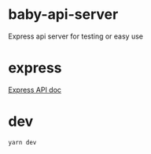 # baby-api-server

Express api server for testing or easy use

# express

[Express API doc](https://expressjs.com/en/api.html)

# dev

```
yarn dev
```
